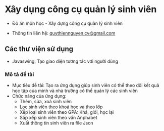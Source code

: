 # Xây dụng công cụ quản lý sinh viên
- Đồ án môn học - Xây dựng công cụ quản lý sinh viên

- Thông tin liên hệ: quythiennguyen.cv@gmail.com
## Các thư viện sử dụng
- Javaswing: Tạo giao diện tương tác với người dùng
### Mô tả đề tài
- Mục tiêu đề tài: Tạo ra ứng dụng giúp sinh viên có thể theo dõi kết quả học tập của mình và nhà trường có thể quản lý các sinh viên
- Chức năng của ứng dụng:
    - Thêm, sửa, xoá sinh viên
    - Lọc sinh viên theo khoá học và theo lớp
    - Xếp loại sinh viên theo GPA: Khá, giỏi, học lại
    - Sắp xếp sinh viên theo vần Anphabet
    - Xuất thông tin sinh viên ra file Json

